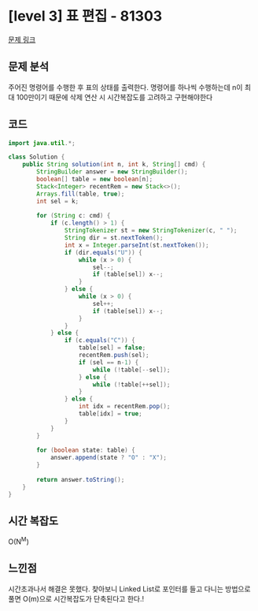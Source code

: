 # [level 3] 표 편집 - 81303

[문제 링크](https://school.programmers.co.kr/learn/courses/30/lessons/81303) 

## 문제 분석
주어진 명령어를 수행한 후 표의 상태를 출력한다. 명령어를 하나씩 수행하는데 n이 최대 100만이기 때문에 삭제 연산 시 시간복잡도를 고려하고 구현해야한다

## 코드
```java
import java.util.*;

class Solution {
    public String solution(int n, int k, String[] cmd) {
        StringBuilder answer = new StringBuilder();
        boolean[] table = new boolean[n];
        Stack<Integer> recentRem = new Stack<>();
        Arrays.fill(table, true);
        int sel = k;
        
        for (String c: cmd) {
            if (c.length() > 1) {
                StringTokenizer st = new StringTokenizer(c, " ");
                String dir = st.nextToken();
                int x = Integer.parseInt(st.nextToken());
                if (dir.equals("U")) {
                    while (x > 0) {
                        sel--;
                        if (table[sel]) x--;
                    }
                } else {
                    while (x > 0) {
                        sel++;
                        if (table[sel]) x--;
                    }
                }
            } else {
                if (c.equals("C")) {
                    table[sel] = false;
                    recentRem.push(sel);
                    if (sel == n-1) {
                        while (!table[--sel]);
                    } else {
                        while (!table[++sel]);
                    }
                } else {
                    int idx = recentRem.pop();
                    table[idx] = true;
                }
            }
        }
        
        for (boolean state: table) {
            answer.append(state ? "O" : "X");
        }
        
        return answer.toString();
    }
}
```

## 시간 복잡도
O(N<sup>M</sup>)

## 느낀점
시간초과나서 해결은 못했다. 찾아보니 Linked List로 포인터를 들고 다니는 방법으로 풀면 O(m)으로 시간복잡도가 단축된다고 한다.!